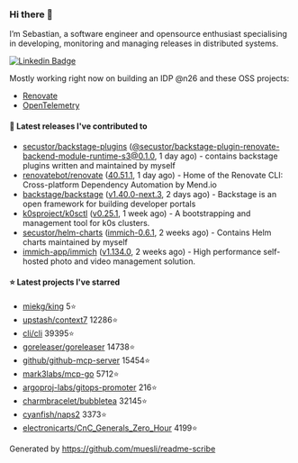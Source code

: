 ### Hi there 👋

I’m Sebastian, a software engineer and opensource enthusiast specialising in developing, monitoring and managing releases in distributed systems.    

[![Linkedin Badge](https://img.shields.io/badge/-LinkedIn-blue?style=flat&logo=Linkedin&logoColor=white&link=https://www.linkedin.com/in/sebastian-poxhofer/)](https://www.linkedin.com/in/sebastian-poxhofer/)

Mostly working right now on building an IDP @n26 and these OSS projects:
- [Renovate](https://github.com/renovatebot/renovate)
- [OpenTelemetry](https://github.com/open-telemetry)



#### 🚀 Latest releases I've contributed to

- [secustor/backstage-plugins](https://github.com/secustor/backstage-plugins) ([@secustor/backstage-plugin-renovate-backend-module-runtime-s3@0.1.0](https://github.com/secustor/backstage-plugins/releases/tag/%40secustor/backstage-plugin-renovate-backend-module-runtime-s3%400.1.0), 1 day ago) - contains backstage plugins written and maintained by myself
- [renovatebot/renovate](https://github.com/renovatebot/renovate) ([40.51.1](https://github.com/renovatebot/renovate/releases/tag/40.51.1), 1 day ago) - Home of the Renovate CLI: Cross-platform Dependency Automation by Mend.io
- [backstage/backstage](https://github.com/backstage/backstage) ([v1.40.0-next.3](https://github.com/backstage/backstage/releases/tag/v1.40.0-next.3), 2 days ago) - Backstage is an open framework for building developer portals
- [k0sproject/k0sctl](https://github.com/k0sproject/k0sctl) ([v0.25.1](https://github.com/k0sproject/k0sctl/releases/tag/v0.25.1), 1 week ago) - A bootstrapping and management tool for k0s clusters.
- [secustor/helm-charts](https://github.com/secustor/helm-charts) ([immich-0.6.1](https://github.com/secustor/helm-charts/releases/tag/immich-0.6.1), 2 weeks ago) - Contains Helm charts maintained by myself
- [immich-app/immich](https://github.com/immich-app/immich) ([v1.134.0](https://github.com/immich-app/immich/releases/tag/v1.134.0), 2 weeks ago) - High performance self-hosted photo and video management solution.

#### ⭐ Latest projects I've starred

- [miekg/king](https://github.com/miekg/king) 5⭐
- [upstash/context7](https://github.com/upstash/context7) 12286⭐
- [cli/cli](https://github.com/cli/cli) 39395⭐
- [goreleaser/goreleaser](https://github.com/goreleaser/goreleaser) 14738⭐
- [github/github-mcp-server](https://github.com/github/github-mcp-server) 15454⭐
- [mark3labs/mcp-go](https://github.com/mark3labs/mcp-go) 5712⭐
- [argoproj-labs/gitops-promoter](https://github.com/argoproj-labs/gitops-promoter) 216⭐
- [charmbracelet/bubbletea](https://github.com/charmbracelet/bubbletea) 32145⭐
- [cyanfish/naps2](https://github.com/cyanfish/naps2) 3373⭐
- [electronicarts/CnC_Generals_Zero_Hour](https://github.com/electronicarts/CnC_Generals_Zero_Hour) 4199⭐



Generated by https://github.com/muesli/readme-scribe
